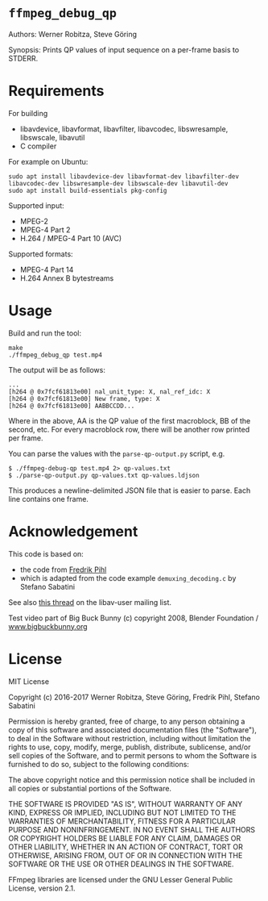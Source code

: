 # `ffmpeg_debug_qp`

Authors: Werner Robitza, Steve Göring

Synopsis: Prints QP values of input sequence on a per-frame basis to STDERR.

# Requirements

For building

- libavdevice, libavformat, libavfilter, libavcodec, libswresample, libswscale, libavutil
- C compiler

For example on Ubuntu:

    sudo apt install libavdevice-dev libavformat-dev libavfilter-dev libavcodec-dev libswresample-dev libswscale-dev libavutil-dev
    sudo apt install build-essentials pkg-config        

Supported input:

- MPEG-2
- MPEG-4 Part 2
- H.264 / MPEG-4 Part 10 (AVC)

Supported formats:

- MPEG-4 Part 14
- H.264 Annex B bytestreams

# Usage

Build and run the tool:

    make
    ./ffmpeg_debug_qp test.mp4

The output will be as follows:

    ...
    [h264 @ 0x7fcf61813e00] nal_unit_type: X, nal_ref_idc: X
    [h264 @ 0x7fcf61813e00] New frame, type: X
    [h264 @ 0x7fcf61813e00] AABBCCDD...

Where in the above, AA is the QP value of the first macroblock, BB of the second, etc.
For every macroblock row, there will be another row printed per frame.

You can parse the values with the `parse-qp-output.py` script, e.g.

    $ ./ffmpeg-debug-qp test.mp4 2> qp-values.txt
    $ ./parse-qp-output.py qp-values.txt qp-values.ldjson

This produces a newline-delimited JSON file that is easier to parse. Each line contains one frame.

# Acknowledgement

This code is based on:

- the code from [Fredrik Pihl](https://gist.github.com/figgis/ea9ac513cdd99a10abf1)
- which is adapted from the code example `demuxing_decoding.c` by Stefano Sabatini

See also [this thread](https://ffmpeg.org/pipermail/libav-user/2015-May/008122.html) on the libav-user mailing list.

Test video part of Big Buck Bunny (c) copyright 2008, Blender Foundation / www.bigbuckbunny.org

# License

MIT License

Copyright (c) 2016-2017 Werner Robitza, Steve Göring, Fredrik Pihl, Stefano Sabatini

Permission is hereby granted, free of charge, to any person obtaining a copy
of this software and associated documentation files (the "Software"), to deal
in the Software without restriction, including without limitation the rights
to use, copy, modify, merge, publish, distribute, sublicense, and/or sell
copies of the Software, and to permit persons to whom the Software is
furnished to do so, subject to the following conditions:

The above copyright notice and this permission notice shall be included in
all copies or substantial portions of the Software.

THE SOFTWARE IS PROVIDED "AS IS", WITHOUT WARRANTY OF ANY KIND, EXPRESS OR
IMPLIED, INCLUDING BUT NOT LIMITED TO THE WARRANTIES OF MERCHANTABILITY,
FITNESS FOR A PARTICULAR PURPOSE AND NONINFRINGEMENT. IN NO EVENT SHALL
THE AUTHORS OR COPYRIGHT HOLDERS BE LIABLE FOR ANY CLAIM, DAMAGES OR OTHER
LIABILITY, WHETHER IN AN ACTION OF CONTRACT, TORT OR OTHERWISE, ARISING FROM,
OUT OF OR IN CONNECTION WITH THE SOFTWARE OR THE USE OR OTHER DEALINGS IN
THE SOFTWARE.

FFmpeg libraries are licensed under the GNU Lesser General Public License, version 2.1.
